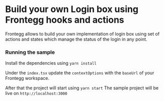 # Build your own Login box using Frontegg hooks and actions

Frontegg allows to build your own implementation of login box using set of actions and
states which manage the status of the login in any point.

### Running the sample
Install the dependencies using `yarn install`

Under the `index.tsx` update the `contextOptions` with the `baseUrl` of your Frontegg workspace.

After that the project will start using `yarn start`
The sample project will be live on `http://localhost:3000`
